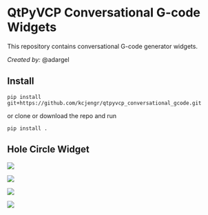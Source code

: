 # QtPyVCP Conversational G-code Widgets

This repository contains conversational G-code generator widgets.

*Created by:* @adargel

## Install

`pip install git+https://github.com/kcjengr/qtpyvcp_conversational_gcode.git`

or clone or download the repo and run

`pip install .`


## Hole Circle Widget

![](screenshots/hole_circle.png)

![](screenshots/hole_circle_1.png)

![](screenshots/hole_circle_2.png)

![](screenshots/hole_circle_3.png)

